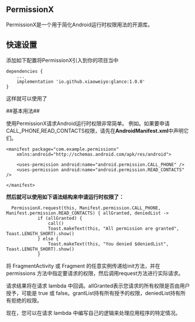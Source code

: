 ## PermissionX ##

PermissionX是一个用于简化Android运行时权限用法的开源库。

## 快速设置 ## 
添加如下配置将PermissionX引入到你的项目当中
    
	dependencies {
		...
    	implementation 'io.github.xiaoweiyo:glance:1.0.0'
	}

这样就可以使用了

##基本用法## 

使用PermissionX请求Android运行时权限非常简单。
例如。如果要申请CALL_PHONE,READ_CONTACTS权限，请先在**AndroidManifest.xml**中声明它们。
	
	<manifest package="com.example.permissionx"
    	xmlns:android="http://schemas.android.com/apk/res/android">

    	<uses-permission android:name="android.permission.CALL_PHONE" />
    	<uses-permission android:name="android.permission.READ_CONTACTS" />

	</manifest>


**然后就可以使用如下语法结构来申请运行时权限了：**
	
	  PermissionX.request(this, Manifest.permission.CALL_PHONE, Manifest.permission.READ_CONTACTS) { allGranted, deniedList ->
                if (allGranted) {
                    call()
                    Toast.makeText(this, "All permission are granted", Toast.LENGTH_SHORT).show()
                } else {
                    Toast.makeText(this, "You denied $deniedList", Toast.LENGTH_SHORT).show()
                }

将 FragmentActivity 或 Fragment 的任意实例传递给init方法，并在 permissions 方法中指定要请求的权限，然后调用request方法进行实际请求。

请求结果将在请求 lambda 中回调。allGranted表示您请求的所有权限是否由用户授予，可能是 true 或 false。grantList持有所有授予的权限，deniedList持有所有拒绝的权限。

现在，您可以在请求 lambda 中编写自己的逻辑来处理应用程序的特定情况。